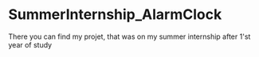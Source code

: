 # SummerInternship_AlarmClock
There you can find my projet, that was on my summer internship after 1'st year of study
